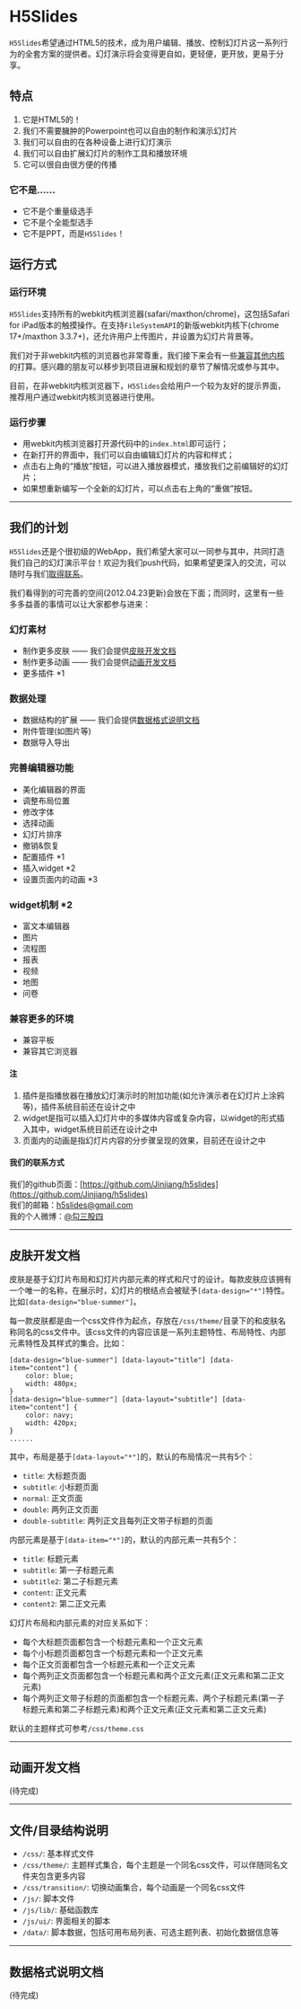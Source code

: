 # H5Slides

`H5Slides`希望通过HTML5的技术，成为用户编辑、播放、控制幻灯片这一系列行为的全套方案的提供者。幻灯演示将会变得更自如，更轻便，更开放，更易于分享。

## 特点

1. 它是HTML5的！
2. 我们不需要臃肿的Powerpoint也可以自由的制作和演示幻灯片
3. 我们可以自由的在各种设备上进行幻灯演示
4. 我们可以自由扩展幻灯片的制作工具和播放环境
5. 它可以很自由很方便的传播

### 它不是……

* 它不是个重量级选手
* 它不是个全能型选手
* 它不是PPT，而是`H5Slides`！

## 运行方式

### 运行环境

`H5Slides`支持所有的webkit内核浏览器(safari/maxthon/chrome)，这包括Safari for iPad版本的触摸操作。在支持`FileSystemAPI`的新版webkit内核下(chrome 17+/maxthon 3.3.7+)，还允许用户上传图片，并设置为幻灯片背景等。

我们对于非webkit内核的浏览器也非常尊重，我们接下来会有一些[兼容其他内核](#兼容更多的环境)的打算。感兴趣的朋友可以移步到项目进展和规划的章节了解情况或参与其中。

目前，在非webkit内核浏览器下，`H5Slides`会给用户一个较为友好的提示界面，推荐用户通过webkit内核浏览器进行使用。

### 运行步骤

* 用webkit内核浏览器打开源代码中的`index.html`即可运行；
* 在新打开的界面中，我们可以自由编辑幻灯片的内容和样式；
* 点击右上角的“播放”按钮，可以进入播放器模式，播放我们之前编辑好的幻灯片；
* 如果想重新编写一个全新的幻灯片，可以点击右上角的“重做”按钮。

----

## 我们的计划

`H5Slides`还是个很初级的WebApp，我们希望大家可以一同参与其中，共同打造我们自己的幻灯演示平台！欢迎为我们push代码，如果希望更深入的交流，可以随时与我们[取得联系](#我们的联系方式)。

我们看得到的可完善的空间(2012.04.23更新)会放在下面；而同时，这里有一些多多益善的事情可以让大家都参与进来：

### 幻灯素材

* 制作更多皮肤 —— 我们会提供[皮肤开发文档](#皮肤开发文档)
* 制作更多动画 —— 我们会提供[动画开发文档](#动画开发文档)
* 更多插件 *1

### 数据处理

* 数据结构的扩展 —— 我们会提供[数据格式说明文档](#数据格式说明文档)
* 附件管理(如图片等)
* 数据导入导出

### 完善编辑器功能

* 美化编辑器的界面
* 调整布局位置
* 修改字体
* 选择动画
* 幻灯片排序
* 撤销&恢复
* 配置插件 *1
* 插入widget *2
* 设置页面内的动画 *3

### widget机制 *2

* 富文本编辑器
* 图片
* 流程图
* 报表
* 视频
* 地图
* 问卷

### 兼容更多的环境

* 兼容平板
* 兼容其它浏览器


#### 注

1. 插件是指播放器在播放幻灯演示时的附加功能(如允许演示者在幻灯片上涂鸦等)，插件系统目前还在设计之中
2. widget是指可以插入幻灯片中的多媒体内容或复杂内容，以widget的形式插入其中，widget系统目前还在设计之中
3. 页面内的动画是指幻灯片内容的分步骤呈现的效果，目前还在设计之中

#### 我们的联系方式

我们的github页面：[https://github.com/Jinjiang/h5slides](https://github.com/Jinjiang/h5slides)  
我们的邮箱：[h5slides@gmail.com](mailto:h5slides@gmail.com)  
我的个人微博：[@勾三股四](http://weibo.com/mx006)  

----

## 皮肤开发文档

皮肤是基于幻灯片布局和幻灯片内部元素的样式和尺寸的设计。每款皮肤应该拥有一个唯一的名称，在展示时，幻灯片的根结点会被赋予`[data-design="*"]`特性。比如`[data-design="blue-summer"]`。

每一款皮肤都是由一个css文件作为起点，存放在`/css/theme/`目录下的和皮肤名称同名的css文件中。该css文件的内容应该是一系列主题特性、布局特性、内部元素特性及其样式的集合。比如：

    [data-design="blue-summer"] [data-layout="title"] [data-item="content"] {
        color: blue;
        width: 480px;
    }
    [data-design="blue-summer"] [data-layout="subtitle"] [data-item="content"] {
        color: navy;
        width: 420px;
    }
    ......

其中，布局是基于`[data-layout="*"]`的，默认的布局情况一共有5个：

* `title`: 大标题页面
* `subtitle`: 小标题页面
* `normal`: 正文页面
* `double`: 两列正文页面
* `double-subtitle`: 两列正文且每列正文带子标题的页面

内部元素是基于`[data-item="*"]`的，默认的内部元素一共有5个：

* `title`: 标题元素
* `subtitle`: 第一子标题元素
* `subtitle2`: 第二子标题元素
* `content`: 正文元素
* `content2`: 第二正文元素

幻灯片布局和内部元素的对应关系如下：

* 每个大标题页面都包含一个标题元素和一个正文元素
* 每个小标题页面都包含一个标题元素和一个正文元素
* 每个正文页面都包含一个标题元素和一个正文元素
* 每个两列正文页面都包含一个标题元素和两个正文元素(正文元素和第二正文元素)
* 每个两列正文带子标题的页面都包含一个标题元素、两个子标题元素(第一子标题元素和第二子标题元素)和两个正文元素(正文元素和第二正文元素)

默认的主题样式可参考`/css/theme.css`

----

## 动画开发文档

(待完成)

----

## 文件/目录结构说明

* `/css/`: 基本样式文件
* `/css/theme/`: 主题样式集合，每个主题是一个同名css文件，可以伴随同名文件夹包含更多内容
* `/css/transition/`: 切换动画集合，每个动画是一个同名css文件
* `/js/`: 脚本文件
* `/js/lib/`: 基础函数库
* `/js/ui/`: 界面相关的脚本
* `/data/`: 脚本数据，包括可用布局列表、可选主题列表、初始化数据信息等

----

## 数据格式说明文档

(待完成)
